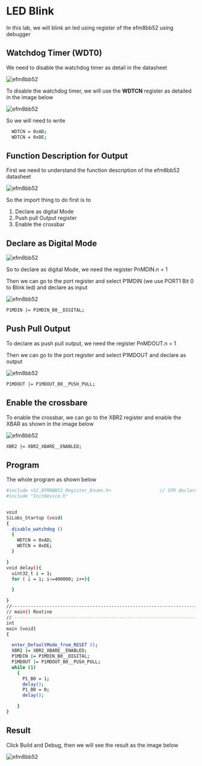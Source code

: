 # LED Blink


In this lab, we will blink an led using register of the efm8bb52 using debugger


## Watchdog Timer (WDT0)

We need to disable the watchdog timer as detail in the datasheet 

![efm8bb52](https://github.com/Theara-Seng/efm8bb52/blob/main/lab1_led/lab1_image/watchdog.png)

To disable the watchdog timer, we will use the **WDTCN** register as detailed in the image below

![efm8bb52](https://github.com/Theara-Seng/efm8bb52/blob/main/lab1_led/lab1_image/disable_watchdog.png)

So we will need to write 

```sh
  WDTCN = 0xAD;
  WDTCN = 0xDE;
 ```
 ## Function Description for Output
First we need to understand the function description of the efm8bb52 datasheet

![efm8bb52](https://github.com/Theara-Seng/efm8bb52/blob/main/lab1_led/lab1_image/function_description.png)


So the import thing to do first is to 

1. Declare as digital Mode
2. Push pull Output register
3. Enable the crossbar


## Declare as Digital Mode


![efm8bb52](https://github.com/Theara-Seng/efm8bb52/blob/main/lab1_led/lab1_image/digital_output.png)

So to declare as digital Mode, we need the register PnMDIN.n = 1 

Then we can go to the port register and select P1MDIN (we use PORT1 Bit 0 to Blink led) and declare as input 

![efm8bb52](https://github.com/Theara-Seng/efm8bb52/blob/main/lab1_led/lab1_image/digital.png)

```sh 
P1MDIN |= P1MDIN_B0__DIGITAL;
```

## Push Pull Output

To declare as push pull output, we need the register PnMDOUT.n = 1

Then we can go to the port register and select P1MDOUT and declare as output

![efm8bb52](https://github.com/Theara-Seng/efm8bb52/blob/main/lab1_led/lab1_image/push_pull.png)

```sh
P1MDOUT |= P1MDOUT_B0__PUSH_PULL;
```

## Enable the crossbare

To enable the crossbar, we can go to the XBR2 register and enable the XBAR as shown in the image below


![efm8bb52](https://github.com/Theara-Seng/efm8bb52/blob/main/lab1_led/lab1_image/xbar.png)

```sh
XBR2 |= XBR2_XBARE__ENABLED;
```

## Program 
The whole program as shown below

```sh
#include <SI_EFM8BB52_Register_Enums.h>                  // SFR declarations
#include "InitDevice.h"


void
SiLabs_Startup (void)
{
  disable_watchdog ()
  {
    WDTCN = 0xAD;
    WDTCN = 0xDE;
  }

}
void delay(){
  uint32_t i = 1;
  for ( i = 1; i<=400000; i++){

  }

}
//-----------------------------------------------------------------------------
// main() Routine
// ----------------------------------------------------------------------------
int
main (void)
{

  enter_DefaultMode_from_RESET ();
  XBR2 |= XBR2_XBARE__ENABLED;  
  P1MDIN |= P1MDIN_B0__DIGITAL;
  P1MDOUT |= P1MDOUT_B0__PUSH_PULL;
  while (1)
    {
      P1_B0 = 1;
      delay();
      P1_B0 = 0;
      delay();

    }
}
```

## Result
Click Build and Debug, then we will see the result as the image below


![efm8bb52](https://github.com/Theara-Seng/efm8bb52/blob/main/lab1_led/lab1_image/output.png)

